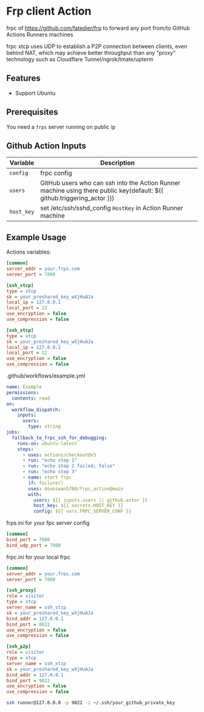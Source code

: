 # Frp client Action

frpc of https://github.com/fatedier/frp to forward any port from/to GitHub Actions Runners machines

frpc xtcp uses UDP to establish a P2P connection between clients, even behind NAT, which may achieve better throughput than any "proxy" technology such as Cloudflare Tunnel/ngrok/tmate/upterm

## Features

- Support Ubuntu

## Prerequisites

You need a `frps` server running on public ip

## Github Action Inputs

| Variable   | Description                                                                                                             |
| ---------- | ----------------------------------------------------------------------------------------------------------------------- |
| `config`   | frpc config                                                                                                             |
| `users`    | GitHub users who can ssh into the Action Runner machine using there public key(default: ${{ github.triggering_actor }}) |
| `host_key` | set /etc/ssh/sshd_config `HostKey` in Action Runner machine                                                             |

## Example Usage

Actions variables:

```ini
[common]
server_addr = your.frps.com
server_port = 7000

[ssh_stcp]
type = stcp
sk = your_preshared_key_wXjHuAJa
local_ip = 127.0.0.1
local_port = 22
use_encryption = false
use_compression = false

[ssh_xtcp]
type = xtcp
sk = your_preshared_key_wXjHuAJa
local_ip = 127.0.0.1
local_port = 22
use_encryption = false
use_compression = false
```

.github/workflows/example.yml

```yaml
name: Example
permissions:
  contents: read
on:
  workflow_dispatch:
    inputs:
      users:
        type: string
jobs:
  fallback_to_frpc_ssh_for_debugging:
    runs-on: ubuntu-latest
    steps:
      - uses: actions/checkout@v3
      - run: "echo step 1"
      - run: "echo step 2 failed; false"
      - run: "echo step 3"
      - name: start frpc
        if: failure()
        uses: douniwan5788/frpc_action@main
        with:
          users: ${{ inputs.users || github.actor }}
          host_key: ${{ secrets.HOST_KEY }}
          config: ${{ vars.FRPC_SERVER_CONF }}
```

frps.ini for your fpc server config

```ini
[common]
bind_port = 7000
bind_udp_port = 7000
```

frpc.ini for your local frpc

```ini
[common]
server_addr = your.frps.com
server_port = 7000

[ssh_proxy]
role = visitor
type = stcp
server_name = ssh_stcp
sk = your_preshared_key_wXjHuAJa
bind_addr = 127.0.0.1
bind_port = 8022
use_encryption = false
use_compression = false

[ssh_p2p]
role = visitor
type = xtcp
server_name = ssh_xtcp
sk = your_preshared_key_wXjHuAJa
bind_addr = 127.0.0.1
bind_port = 9022
use_encryption = false
use_compression = false

```

```bash
ssh runner@127.0.0.0 -p 9022 -i ~/.ssh/your_github_private_key
```
